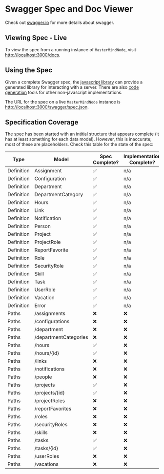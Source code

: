 # Swagger Spec and Doc Viewer

Check out [swagger.io](http://swagger.io) for more details about swagger. 

## Viewing Spec - Live

To view the spec from a running instance of `MasterMindNode`, visit [http://localhost:3000/docs](http://localhost:3000/docs).

## Using the Spec

Given a complete Swagger spec, the [javascript library](https://github.com/swagger-api/swagger-js) can provide a generated library for interacting with a server. There are also [code generation](https://github.com/swagger-api/swagger-codegen) tools for other non-javascript implementations.

The URL for the spec on a live `MasterMindNode` instance is [http://localhost:3000/swagger/spec.json](http://localhost:3000/swagger/spec.json).

## Specification Coverage

The spec has been started with an intitial structure that appears complete (it has at least something for each data model). However, this is inaccurate; most of these are placeholders. Check this table for the state of the spec:

| Type | Model | Spec Complete? | Implementation Complete? |
|------|-------|----------------|--------------------------|
| Definition | Assignment | :white_check_mark: | n/a |
| Definition | Configuration | :white_check_mark: | n/a |
| Definition | Department | :white_check_mark: | n/a |
| Definition | DepartmentCategory | :white_check_mark: | n/a |
| Definition | Hours | :white_check_mark: | n/a |
| Definition | Link | :white_check_mark: | n/a |
| Definition | Notification | :white_check_mark: | n/a |
| Definition | Person | :white_check_mark: | n/a |
| Definition | Project | :white_check_mark: | n/a |
| Definition | ProjectRole | :white_check_mark: | n/a |
| Definition | ReportFavorite | :white_check_mark: | n/a |
| Definition | Role | :white_check_mark: | n/a |
| Definition | SecurityRole | :white_check_mark: | n/a |
| Definition | Skill | :white_check_mark: | n/a |
| Definition | Task | :white_check_mark: | n/a |
| Definition | UserRole | :white_check_mark: | n/a |
| Definition | Vacation | :white_check_mark: | n/a |
| Definition | Error | :white_check_mark: | n/a |
| Paths | /assignments | :x: | :x: |
| Paths | /configurations | :x: | :x: |
| Paths | /department | :x: | :x: |
| Paths | /departmentCategories | :x: | :x: |
| Paths | /hours | :white_check_mark: | :x: |
| Paths | /hours/{id} | :white_check_mark: | :x: |
| Paths | /links | :x: | :x: |
| Paths | /notifications | :x: | :x: |
| Paths | /people | :x: | :x: |
| Paths | /projects | :white_check_mark: | :x: |
| Paths | /projects/{id} | :white_check_mark: | :x: |
| Paths | /projectRoles | :x: | :x: |
| Paths | /reportFavorites | :x: | :x: |
| Paths | /roles | :x: | :x: |
| Paths | /securityRoles | :x: | :x: |
| Paths | /skills | :x: | :x: |
| Paths | /tasks | :white_check_mark: | :x: |
| Paths | /tasks/{id} | :white_check_mark: | :x: |
| Paths | /userRoles | :x: | :x: |
| Paths | /vacations | :x: | :x: |